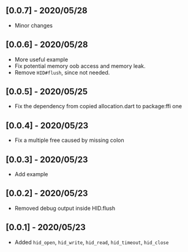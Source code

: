 ## [0.0.7] - 2020/05/28

* Minor changes

## [0.0.6] - 2020/05/28

* More useful example
* Fix potential memory oob access and memory leak.
* Remove `HID#flush`, since not needed.

## [0.0.5] - 2020/05/25

* Fix the dependency from copied allocation.dart to package:ffi one

## [0.0.4] - 2020/05/23

* Fix a multiple free caused by missing colon

## [0.0.3] - 2020/05/23

* Add example

## [0.0.2] - 2020/05/23

* Removed debug output inside HID.flush

## [0.0.1] - 2020/05/23

* Added `hid_open`, `hid_write`, `hid_read`, `hid_timeout`, `hid_close`
